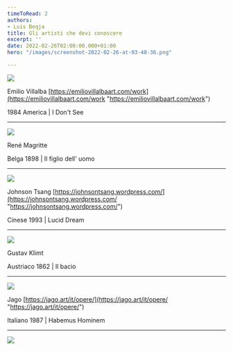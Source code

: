 ```yaml
---
timeToRead: 2
authors:
- Luis Beqja
title: Gli artisti che devi conoscere
excerpt: ''
date: 2022-02-26T02:00:00.000+01:00
hero: "/images/screenshot-2022-02-26-at-03-48-36.png"

---
```

![](/images/emilio-villalba.jpg)

Emilio Villalba [https://emiliovillalbaart.com/work](https://emiliovillalbaart.com/work "https://emiliovillalbaart.com/work")

1984 America | I Don't See

***

![](/images/magritte.jpeg)

René Magritte

Belga 1898 | Il figlio dell' uomo

***

![](/images/johnson-tsang-5.jpg)

Johnson Tsang [https://johnsontsang.wordpress.com/](https://johnsontsang.wordpress.com/ "https://johnsontsang.wordpress.com/")

Cinese 1993 | Lucid Dream

***

  
![](/images/klimt.jpg)

Gustav Klimt

Austriaco 1862 | Il bacio

***

![](/images/jago.jpg)

Jago [https://jago.art/it/opere/](https://jago.art/it/opere/ "https://jago.art/it/opere/")

Italiano 1987 | Habemus Hominem

***

![](/images/street-art-seth-globepainter-julien-malland-45__880.jpg)